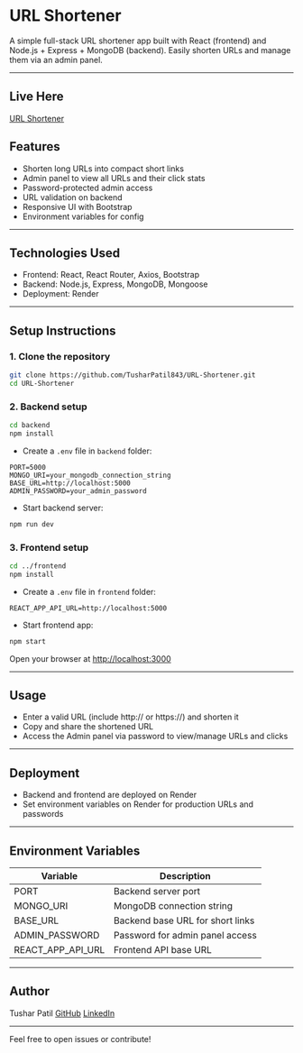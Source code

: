 
# URL Shortener

A simple full-stack URL shortener app built with React (frontend) and Node.js + Express + MongoDB (backend). Easily shorten URLs and manage them via an admin panel.

---
## Live Here
[URL Shortener](https://url-shortener-p6fm.onrender.com/admin)

## Features

- Shorten long URLs into compact short links
- Admin panel to view all URLs and their click stats
- Password-protected admin access
- URL validation on backend
- Responsive UI with Bootstrap
- Environment variables for config

---

## Technologies Used

- Frontend: React, React Router, Axios, Bootstrap
- Backend: Node.js, Express, MongoDB, Mongoose
- Deployment: Render

---

## Setup Instructions

### 1. Clone the repository

```bash
git clone https://github.com/TusharPatil843/URL-Shortener.git
cd URL-Shortener
````

### 2. Backend setup

```bash
cd backend
npm install
```

* Create a `.env` file in `backend` folder:

```
PORT=5000
MONGO_URI=your_mongodb_connection_string
BASE_URL=http://localhost:5000
ADMIN_PASSWORD=your_admin_password
```

* Start backend server:

```bash
npm run dev
```

### 3. Frontend setup

```bash
cd ../frontend
npm install
```

* Create a `.env` file in `frontend` folder:

```
REACT_APP_API_URL=http://localhost:5000
```

* Start frontend app:

```bash
npm start
```

Open your browser at [http://localhost:3000](http://localhost:3000)

---

## Usage

* Enter a valid URL (include http\:// or https\://) and shorten it
* Copy and share the shortened URL
* Access the Admin panel via password to view/manage URLs and clicks

---

## Deployment

* Backend and frontend are deployed on Render
* Set environment variables on Render for production URLs and passwords

---

## Environment Variables

| Variable             | Description                      |
| -------------------- | -------------------------------- |
| PORT                 | Backend server port              |
| MONGO\_URI           | MongoDB connection string        |
| BASE\_URL            | Backend base URL for short links |
| ADMIN\_PASSWORD      | Password for admin panel access  |
| REACT\_APP\_API\_URL | Frontend API base URL            |

---

## Author

Tushar Patil
[GitHub](https://github.com/TusharPatil843)
[LinkedIn](https://www.linkedin.com/in/tusharpatil843/)

---

Feel free to open issues or contribute!

```
